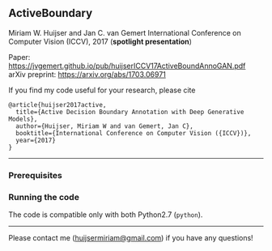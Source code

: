 ## ActiveBoundary
Miriam W. Huijser and Jan C. van Gemert
International Conference on Computer Vision (ICCV), 2017 (**spotlight presentation**)  

Paper: https://jvgemert.github.io/pub/huijserICCV17ActiveBoundAnnoGAN.pdf  
arXiv preprint: https://arxiv.org/abs/1703.06971
 
If you find my code useful for your research, please cite
```
@article{huijser2017active,
  title={Active Decision Boundary Annotation with Deep Generative Models},
  author={Huijser, Miriam W and van Gemert, Jan C},
  booktitle={International Conference on Computer Vision ({ICCV})},
  year={2017}
}
```

--------------------------------------

### Prerequisites  


### Running the code  
The code is compatible only with both Python2.7 (`python`).  

--------------------------------------

Please contact me (huijsermiriam@gmail.com) if you have any questions!


